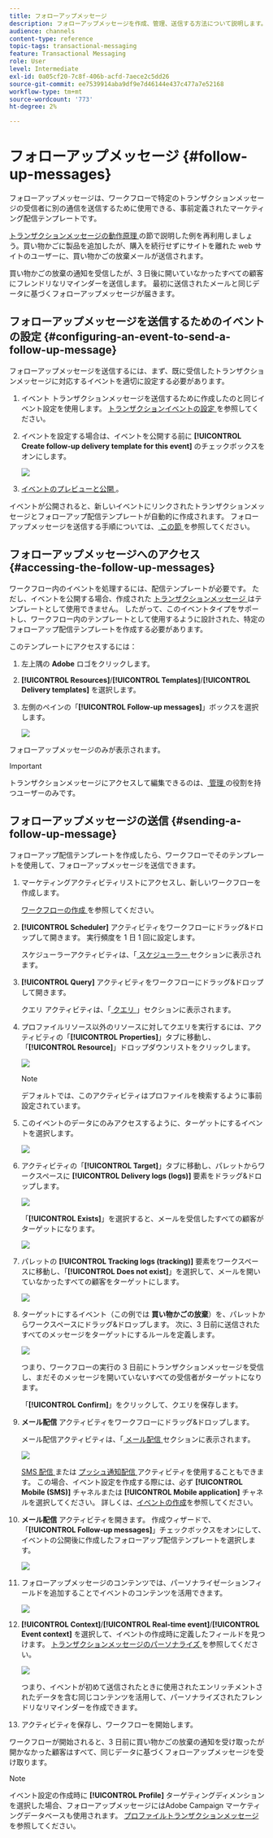 ```yaml
---
title: フォローアップメッセージ
description: フォローアップメッセージを作成、管理、送信する方法について説明します。
audience: channels
content-type: reference
topic-tags: transactional-messaging
feature: Transactional Messaging
role: User
level: Intermediate
exl-id: 0a05cf20-7c8f-406b-acfd-7aece2c5dd26
source-git-commit: ee7539914aba9df9e7d46144e437c477a7e52168
workflow-type: tm+mt
source-wordcount: '773'
ht-degree: 2%

---
```


# フォローアップメッセージ {#follow-up-messages}

フォローアップメッセージは、ワークフローで特定のトランザクションメッセージの受信者に別の通信を送信するために使用できる、事前定義されたマーケティング配信テンプレートです。

[ トランザクションメッセージの動作原理 ](../../channels/using/getting-started-with-transactional-msg.md#transactional-messaging-operating-principle) の節で説明した例を再利用しましょう。買い物かごに製品を追加したが、購入を続行せずにサイトを離れた web サイトのユーザーに、買い物かごの放棄メールが送信されます。

買い物かごの放棄の通知を受信したが、3 日後に開いていなかったすべての顧客にフレンドリなリマインダーを送信します。 最初に送信されたメールと同じデータに基づくフォローアップメッセージが届きます。

## フォローアップメッセージを送信するためのイベントの設定 {#configuring-an-event-to-send-a-follow-up-message}

フォローアップメッセージを送信するには、まず、既に受信したトランザクションメッセージに対応するイベントを適切に設定する必要があります。

1. イベント トランザクションメッセージを送信するために作成したのと同じイベント設定を使用します。 [ トランザクションイベントの設定 ](../../channels/using/configuring-transactional-event.md) を参照してください。
1. イベントを設定する場合は、イベントを公開する前に **[!UICONTROL Create follow-up delivery template for this event]** のチェックボックスをオンにします。

   ![](assets/message-center_follow-up-checkbox.png)

1. [ イベントのプレビューと公開 ](../../channels/using/publishing-transactional-event.md#previewing-and-publishing-the-event)。

イベントが公開されると、新しいイベントにリンクされたトランザクションメッセージとフォローアップ配信テンプレートが自動的に作成されます。 フォローアップメッセージを送信する手順については、[ この節 ](#sending-a-follow-up-message) を参照してください。

## フォローアップメッセージへのアクセス {#accessing-the-follow-up-messages}

ワークフロー内のイベントを処理するには、配信テンプレートが必要です。 ただし、イベントを公開する場合、作成された [ トランザクションメッセージ ](../../channels/using/editing-transactional-message.md) はテンプレートとして使用できません。 したがって、このイベントタイプをサポートし、ワークフロー内のテンプレートとして使用するように設計された、特定のフォローアップ配信テンプレートを作成する必要があります。

このテンプレートにアクセスするには：

1. 左上隅の **Adobe** ロゴをクリックします。
1. **[!UICONTROL Resources]**/**[!UICONTROL Templates]**/**[!UICONTROL Delivery templates]** を選択します。
1. 左側のペインの「**[!UICONTROL Follow-up messages]**」ボックスを選択します。

   ![](assets/message-center_follow-up-search.png)

フォローアップメッセージのみが表示されます。

>[!IMPORTANT]
>
>トランザクションメッセージにアクセスして編集できるのは、[ 管理 ](../../administration/using/users-management.md#functional-administrators) の役割を持つユーザーのみです。

## フォローアップメッセージの送信 {#sending-a-follow-up-message}

フォローアップ配信テンプレートを作成したら、ワークフローでそのテンプレートを使用して、フォローアップメッセージを送信できます。

<!--You need to set up a workflow targeting the event corresponding to the transactional message that was already received.-->

1. マーケティングアクティビティリストにアクセスし、新しいワークフローを作成します。

   [ ワークフローの作成 ](../../automating/using/building-a-workflow.md#creating-a-workflow) を参照してください。

1. **[!UICONTROL Scheduler]** アクティビティをワークフローにドラッグ&amp;ドロップして開きます。 実行頻度を 1 日 1 回に設定します。

   スケジューラーアクティビティは、「[ スケジューラー ](../../automating/using/scheduler.md) セクションに表示されます。

1. **[!UICONTROL Query]** アクティビティをワークフローにドラッグ&amp;ドロップして開きます。

   クエリ アクティビティは、「[ クエリ ](../../automating/using/query.md)」セクションに表示されます。

1. プロファイルリソース以外のリソースに対してクエリを実行するには、アクティビティの「**[!UICONTROL Properties]**」タブに移動し、「**[!UICONTROL Resource]**」ドロップダウンリストをクリックします。

   ![](assets/message-center_follow-up-query-properties.png)

   >[!NOTE]
   >
   >デフォルトでは、このアクティビティはプロファイルを検索するように事前設定されています。

1. このイベントのデータにのみアクセスするように、ターゲットにするイベントを選択します。

   ![](assets/message-center_follow-up-query-resource.png)

1. アクティビティの「**[!UICONTROL Target]**」タブに移動し、パレットからワークスペースに **[!UICONTROL Delivery logs (logs)]** 要素をドラッグ&amp;ドロップします。

   ![](assets/message-center_follow-up-delivery-logs.png)

   「**[!UICONTROL Exists]**」を選択すると、メールを受信したすべての顧客がターゲットになります。

   ![](assets/message-center_follow-up-delivery-logs-exists.png)

1. パレットの **[!UICONTROL Tracking logs (tracking)]** 要素をワークスペースに移動し、「**[!UICONTROL Does not exist]**」を選択して、メールを開いていなかったすべての顧客をターゲットにします。

   ![](assets/message-center_follow-up-delivery-and-tracking-logs.png)

1. ターゲットにするイベント（この例では **買い物かごの放棄**）を、パレットからワークスペースにドラッグ&amp;ドロップします。 次に、3 日前に送信されたすべてのメッセージをターゲットにするルールを定義します。

   ![](assets/message-center_follow-up-created.png)

   つまり、ワークフローの実行の 3 日前にトランザクションメッセージを受信し、まだそのメッセージを開いていないすべての受信者がターゲットになります。

   「**[!UICONTROL Confirm]**」をクリックして、クエリを保存します。

1. **メール配信** アクティビティをワークフローにドラッグ&amp;ドロップします。

   メール配信アクティビティは、「[ メール配信 ](../../automating/using/email-delivery.md) セクションに表示されます。

   ![](assets/message-center_follow-up-workflow.png)

   [SMS 配信 ](../../automating/using/sms-delivery.md) または [ プッシュ通知配信 ](../../automating/using/push-notification-delivery.md) アクティビティを使用することもできます。 この場合、イベント設定を作成する際には、必ず **[!UICONTROL Mobile (SMS)]** チャネルまたは **[!UICONTROL Mobile application]** チャネルを選択してください。 詳しくは、[イベントの作成](../../channels/using/configuring-transactional-event.md#creating-an-event)を参照してください。

1. **メール配信** アクティビティを開きます。 作成ウィザードで、「**[!UICONTROL Follow-up messages]**」チェックボックスをオンにして、イベントの公開後に作成したフォローアップ配信テンプレートを選択します。

   ![](assets/message-center_follow-up-template.png)

1. フォローアップメッセージのコンテンツでは、パーソナライゼーションフィールドを追加することでイベントのコンテンツを活用できます。

   ![](assets/message-center_follow-up-content.png)

1. **[!UICONTROL Context]**/**[!UICONTROL Real-time event]**/**[!UICONTROL Event context]** を選択して、イベントの作成時に定義したフィールドを見つけます。 [ トランザクションメッセージのパーソナライズ ](../../channels/using/editing-transactional-message.md#personalizing-a-transactional-message) を参照してください。

   ![](assets/message-center_follow-up-personalization.png)

   つまり、イベントが初めて送信されたときに使用されたエンリッチメントされたデータを含む同じコンテンツを活用して、パーソナライズされたフレンドリなリマインダーを作成できます。

1. アクティビティを保存し、ワークフローを開始します。

ワークフローが開始されると、3 日前に買い物かごの放棄の通知を受け取ったが開かなかった顧客はすべて、同じデータに基づくフォローアップメッセージを受け取ります。

>[!NOTE]
>
>イベント設定の作成時に **[!UICONTROL Profile]** ターゲティングディメンションを選択した場合、フォローアップメッセージにはAdobe Campaign マーケティングデータベースも使用されます。 [プロファイルトランザクションメッセージ](../../channels/using/editing-transactional-message.md#profile-transactional-message-specificities)を参照してください。
